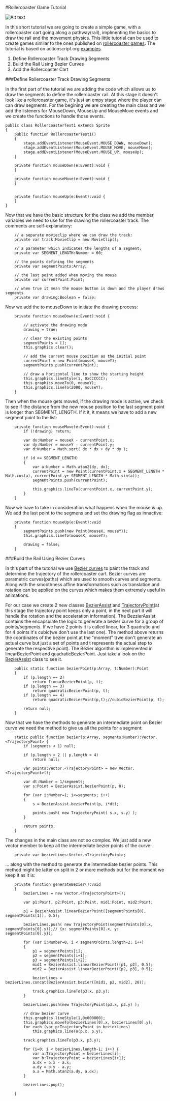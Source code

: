 #Rollercoaster Game Tutorial

![Alt text](/bin-release/rollercoaster-screenshot.png?raw=true "Rollercoaster Physics Screenshot")

In this short tutorial we are going to create a simple game, with a rollercoaster cart going along a pathway(rail), implmenting the basics to draw the rail and the movement physics. This little tutorial can be used to create games similar to the ones published on [rollercoaster games]. The tutorial is based on actionscript.org [examples][1].

1. Define Rollercoaster Track Drawing Segments
2. Build the Rail Using Bezier Curves
3. Add the Rollercoaster Cart

###Define Rollercoaster Track Drawing Segments

In the first part of the tutorial we are adding the code which allows us to draw the segments to define the rollercoaster rail. At this stage it doesn't look like a rollercoaster game, it's just an empy stage where the player can can draw segments. For the begining we are creating the main class and we add the listeners for MouseDown, MouseUp and MouseMove events and we create the functions to handle those events.

	public class RollercoasterTest1 extends Sprite
	{		
		public function RollercoasterTest1()
		{	
			stage.addEventListener(MouseEvent.MOUSE_DOWN, mouseDown);
			stage.addEventListener(MouseEvent.MOUSE_MOVE, mouseMove);
			stage.addEventListener(MouseEvent.MOUSE_UP, mouseUp);		
		}
		
		private function mouseDown(e:Event):void {
    	}
		
		private function mouseMove(e:Event):void {
		}
		
		
		private function mouseUp(e:Event):void {	
		}
	}
		
Now that we have the basic structure for the class we add the member variables we need to use for the drawing the rollercoaster track. The comments are self-explanatory:

		// a separate movieclip where we can draw the track:
		private var track:MovieClip = new MovieClip();
		
		// a parameter which indicates the lengths of a segment;
		private var SEGMENT_LENGTH:Number = 60;
				
		// the points defining the segments
		private var segmentPoints:Array;
		
		// the last point added when moving the mouse
		private var currentPoint:Point;
		
		// when true it mean the mouse button is down and the player draws segments
		private var drawing:Boolean = false;

Now we add the to mouseDown to initiate the drawing process:

		private function mouseDown(e:Event):void {

			// activate the drawing mode
			drawing = true;
			
			// clear the existing points
			segmentPoints = [];
			this.graphics.clear();
			
			// add the current mouse position as the initial point
			currentPoint = new Point(mouseX, mouseY);
			segmentPoints.push(currentPoint);
			
			// draw a horizontal line to show the starting height 
			this.graphics.lineStyle(1, 0xCCCCCC);
			this.graphics.moveTo(0, mouseY);
			this.graphics.lineTo(2000, mouseY);
		} 
		
Then when the mouse gets moved, if the drawing mode is active, we check to see if the distance from the new mouse position to the last segment point is longer than SEGMENT_LENGTH. If it it, it means we have to add a new segment point to the list:

		private function mouseMove(e:Event):void {
			if (!drawing) return;
			
			var dx:Number = mouseX - currentPoint.x;
			var dy:Number = mouseY - currentPoint.y;
			var d:Number = Math.sqrt( dx * dx + dy * dy );
			
			if (d >= SEGMENT_LENGTH) 
			{
				var a:Number = Math.atan2(dy, dx);
				currentPoint = new Point(currentPoint.x + SEGMENT_LENGTH * Math.cos(a), currentPoint.y+ SEGMENT_LENGTH * Math.sin(a));
				segmentPoints.push(currentPoint);
				
				this.graphics.lineTo(currentPoint.x, currentPoint.y);
			}
		}

Now we have to take in consideration what happens when the mouse is up. We add the last point to the segmens and set the drawing flag as innactive:

		private function mouseUp(e:Event):void 
		{	
			segmentPoints.push(new Point(mouseX, mouseY));
			this.graphics.lineTo(mouseX, mouseY);
			
			drawing = false;
		}
		

###Build the Rail Using Bezier Curves

In this part of the tutorial we use [Bezier curves] to paint the track and determine the trajectory of the rollercoaster cart. Bezier curves are parametric curves(paths) which are used to smooth curves and segments. Along with the smoothness affine transformations such as translation and rotation can be applied on the curves which makes them extremely useful in animations.

For our case we create 2 new classes [BezierAssist] and [TrajectoryPoint](at this stage the trajectory point keeps only a point, in the next part it will handle the rotation and the acceleration information). The BezzierAssist contains the encapsulate the logic to generate a bezier curve for a group of points/segments. If we have 2 points it is called linear, for 3 quadratic and for 4 points it's cubic(we don't use the last one). The method above returns the coordinates of the bezier point at the "moment" t(we don't generate an actual curve but just a set of points and t represents the actual step to generate the respective point). The Bezier algorithm is implemented in linearBezierPoint and quadraticBezierPoint. Just take a look on the [BezierAssist] class to see it.

		public static function bezierPoint(p:Array, t:Number):Point 
		{
			if (p.length == 2) 
				return linearBezierPoint(p, t);		
			if (p.length == 3) 
				return quadraticBezierPoint(p, t);
			if (p.length == 4) 
				return quadraticBezierPoint(p,t);//cubicBezierPoint(p, t);
			
			return null;
		}

Now that we have the methods to generate an intermediate point on Bezier curve we need the method to give us all the points for a segment:

		static public function bezier(p:Array, segments:Number):Vector.<TrajectoryPoint> {
			if (segments < 1) null;
			
			if (p.length < 2 || p.length > 4) 
				return null;
			
			var points:Vector.<TrajectoryPoint> = new Vector.<TrajectoryPoint>();
			
			var dt:Number = 1/segments;
			var s:Point = BezierAssist.bezierPoint(p, 0);
			
			for (var i:Number=1; i<=segments; i++) 
			{
				s = BezierAssist.bezierPoint(p, i*dt);
				
				points.push( new TrajectoryPoint( s.x, s.y) );
			}
			
			return points;
		}		

The changes in the main class are not so complex. We just add a new vector member to keep all the intermediate bezier points of the curve:


		private var bezierLines:Vector.<TrajectoryPoint>;
		
... along with the method to generate the intermediate bezier points. This method might be latter on split in 2 or more methods but for the moment we keep it as it is:

		private function generateBezier():void
		{
			bezierLines = new Vector.<TrajectoryPoint>();
			
			var p1:Point, p2:Point, p3:Point, mid1:Point, mid2:Point;
			
			p1 = BezierAssist.linearBezierPoint([segmentPoints[0], segmentPoints[1]], 0.5);
						
			bezierLines.push( new TrajectoryPoint(segmentPoints[0].x, segmentPoints[0].y));// {x: segmentPoints[0].x, y: segmentPoints[0].y});
			
			for (var i:Number=0; i < segmentPoints.length-2; i++) 
			{
				p1 = segmentPoints[i];
				p2 = segmentPoints[i+1];
				p3 = segmentPoints[i+2];
				mid1 = BezierAssist.linearBezierPoint([p1, p2], 0.5);
				mid2 = BezierAssist.linearBezierPoint([p2, p3], 0.5);
				
				bezierLines = bezierLines.concat(BezierAssist.bezier([mid1, p2, mid2], 20));
				
				track.graphics.lineTo(p3.x, p3.y);
			}
			
			bezierLines.push(new TrajectoryPoint(p3.x, p3.y) );

			// draw bezier curve
			this.graphics.lineStyle(1,0x000000);
			this.graphics.moveTo(bezierLines[0].x, bezierLines[0].y);
			for each (var p:TrajectoryPoint in bezierLines)
				this.graphics.lineTo(p.x, p.y);

			track.graphics.lineTo(p3.x, p3.y);
			
			for (i=0; i < bezierLines.length-1; i++) {
				var a:TrajectoryPoint = bezierLines[i];
				var b:TrajectoryPoint = bezierLines[i+1];
				a.dx = b.x - a.x;
				a.dy = b.y - a.y;
				a.a = Math.atan2(a.dy, a.dx);
			}
			
			bezierLines.pop();

		}


		
[rollercoaster games]:http://rollercoastergames.net
[1]::http://www.actionscript.org/forums/showthread.php3?t=242191
[Bezier curves]:http://en.wikipedia.org/wiki/B%C3%A9zier_curve
[BezierAssist]:https://github.com/pinkraven/rollercoaster-game/blob/master/src/bezier/BezierAssist.as
[TrajectoryPoint]:https://github.com/pinkraven/rollercoaster-game/blob/master/src/bezier/TrajectoryPoint.as